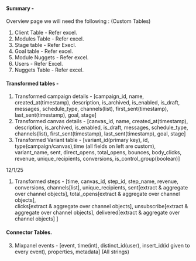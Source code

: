 #### Summary - 

Overview page we will need the following :  (Custom Tables)
1. Client Table - Refer excel. 
2. Modules Table - Refer excel. 
3. Stage table - Refer Execl. 
4. Goal table - Refer excel.
5. Module Nuggets - Refer excel.
6. Users - Refer Excel.
7. Nuggets Table - Refer excel. 

#### Transformed tables - 
1. Transformed campaign details - [campaign_id, name, created_at(timestamp), description, is_archived, is_enabled, is_draft, messages,  schedule_type, channels(list), first_sent(timestamp), last_sent(timestamp), goal, stage]
2. Transformed canvas details -   [canvas_id, name, created_at(timestamp), description, is_archived, is_enabled, is_draft, messages,  schedule_type, channels(list), first_sent(timestamp), last_sent(timestamp), goal, stage]
3. Transformed Variant table - [variant_id(primary key), id, type(campaign/canvas),time (all fields on left are custom), variant_name, sent, direct_opens, total_opens, bounces, body_clicks, revenue, unique_recipients, conversions, is_control_group(boolean)]

12/1/25
1. Transformed steps - [time, canvas_id, step_id, step_name, revenue, conversions, channels[list], unique_recipients, sent[extract & aggregate over channel objects], total_opens[extract & aggregate over channel objects],  
                   clicks[extract & aggregate over channel objects], unsubscribe[extract & aggregate over channel objects], delivered[extract & aggregate over channel objects] ]

   
#### Connector Tables. 
3. Mixpanel events - [event, time(int), distinct_id(user), insert_id(id given to every event), properties, metadata] (All strings)
